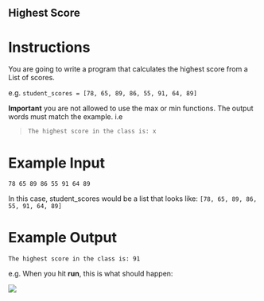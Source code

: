 ## Highest Score

# Instructions

You are going to write a program that calculates the highest score from a List of scores. 

e.g. `student_scores = [78, 65, 89, 86, 55, 91, 64, 89]`

**Important** you are not allowed to use the max or min functions. The output words must match the example. i.e 

> `The highest score in the class is: x`

# Example Input 

```
78 65 89 86 55 91 64 89
```

In this case, student_scores would be a list that looks like: `[78, 65, 89, 86, 55, 91, 64, 89]`

# Example Output 

```
The highest score in the class is: 91
```

e.g. When you hit **run**, this is what should happen: 

  
![](https://cdn.fs.teachablecdn.com/DnSPgYNSTgeHRJ3MinHg)
 